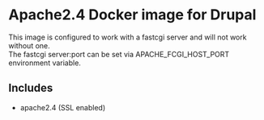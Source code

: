 # Apache2.4 Docker image for Drupal

This image is configured to work with a fastcgi server and will not work without one.  
The fastcgi server:port can be set via APACHE_FCGI_HOST_PORT environment variable.

## Includes

- apache2.4 (SSL enabled)
